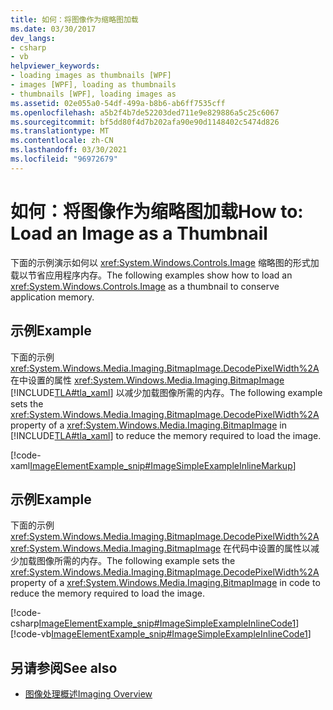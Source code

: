 ```yaml
---
title: 如何：将图像作为缩略图加载
ms.date: 03/30/2017
dev_langs:
- csharp
- vb
helpviewer_keywords:
- loading images as thumbnails [WPF]
- images [WPF], loading as thumbnails
- thumbnails [WPF], loading images as
ms.assetid: 02e055a0-54df-499a-b8b6-ab6ff7535cff
ms.openlocfilehash: a5b2f4b7de52203ded711e9e829886a5c25c6067
ms.sourcegitcommit: bf5dd80f4d7b202afa90e90d1148402c5474d826
ms.translationtype: MT
ms.contentlocale: zh-CN
ms.lasthandoff: 03/30/2021
ms.locfileid: "96972679"
---
```

# <a name="how-to-load-an-image-as-a-thumbnail"></a><span data-ttu-id="9dc09-102">如何：将图像作为缩略图加载</span><span class="sxs-lookup"><span data-stu-id="9dc09-102">How to: Load an Image as a Thumbnail</span></span>
<span data-ttu-id="9dc09-103">下面的示例演示如何以 <xref:System.Windows.Controls.Image> 缩略图的形式加载以节省应用程序内存。</span><span class="sxs-lookup"><span data-stu-id="9dc09-103">The following examples show how to load an <xref:System.Windows.Controls.Image> as a thumbnail to conserve application memory.</span></span>  
  
## <a name="example"></a><span data-ttu-id="9dc09-104">示例</span><span class="sxs-lookup"><span data-stu-id="9dc09-104">Example</span></span>  
 <span data-ttu-id="9dc09-105">下面的示例 <xref:System.Windows.Media.Imaging.BitmapImage.DecodePixelWidth%2A> 在中设置的属性 <xref:System.Windows.Media.Imaging.BitmapImage> [!INCLUDE[TLA#tla_xaml](../../../includes/tlasharptla-xaml-md.md)] 以减少加载图像所需的内存。</span><span class="sxs-lookup"><span data-stu-id="9dc09-105">The following example sets the <xref:System.Windows.Media.Imaging.BitmapImage.DecodePixelWidth%2A> property of a <xref:System.Windows.Media.Imaging.BitmapImage> in [!INCLUDE[TLA#tla_xaml](../../../includes/tlasharptla-xaml-md.md)] to reduce the memory required to load the image.</span></span>  
  
 [!code-xaml[ImageElementExample_snip#ImageSimpleExampleInlineMarkup](~/samples/snippets/csharp/VS_Snippets_Wpf/ImageElementExample_snip/CSharp/ImageSimpleExample.xaml#imagesimpleexampleinlinemarkup)]  
  
## <a name="example"></a><span data-ttu-id="9dc09-106">示例</span><span class="sxs-lookup"><span data-stu-id="9dc09-106">Example</span></span>  
 <span data-ttu-id="9dc09-107">下面的示例 <xref:System.Windows.Media.Imaging.BitmapImage.DecodePixelWidth%2A> <xref:System.Windows.Media.Imaging.BitmapImage> 在代码中设置的属性以减少加载图像所需的内存。</span><span class="sxs-lookup"><span data-stu-id="9dc09-107">The following example sets the <xref:System.Windows.Media.Imaging.BitmapImage.DecodePixelWidth%2A> property of a <xref:System.Windows.Media.Imaging.BitmapImage> in code to reduce the memory required to load the image.</span></span>  
  
 [!code-csharp[ImageElementExample_snip#ImageSimpleExampleInlineCode1](~/samples/snippets/csharp/VS_Snippets_Wpf/ImageElementExample_snip/CSharp/ImageSimpleExample.xaml.cs#imagesimpleexampleinlinecode1)]
 [!code-vb[ImageElementExample_snip#ImageSimpleExampleInlineCode1](~/samples/snippets/visualbasic/VS_Snippets_Wpf/ImageElementExample_snip/VB/ImageSimpleExample.xaml.vb#imagesimpleexampleinlinecode1)]  
  
## <a name="see-also"></a><span data-ttu-id="9dc09-108">另请参阅</span><span class="sxs-lookup"><span data-stu-id="9dc09-108">See also</span></span>

- [<span data-ttu-id="9dc09-109">图像处理概述</span><span class="sxs-lookup"><span data-stu-id="9dc09-109">Imaging Overview</span></span>](imaging-overview.md)
